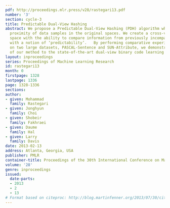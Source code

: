 ```yaml
---
pdf: http://proceedings.mlr.press/v28/rastegari13.pdf
number: '3'
section: cycle-3
title: Predictable Dual-View Hashing
abstract: We propose a Predictable Dual-View Hashing (PDH) algorithm which embeds
  proximity of data samples in the original spaces. We create a cross-view hamming
  space with the ability to compare information from previously incomparable domains
  with a notion of ‘predictability’.   By performing comparative experimental analysis
  on two large datasets, PASCAL-Sentence and SUN-Attribute, we demonstrate the superiority
  of our method to the state-of-the-art dual-view binary code learning algorithms.
layout: inproceedings
series: Proceedings of Machine Learning Research
id: rastegari13
month: 0
firstpage: 1328
lastpage: 1336
page: 1328-1336
sections: 
author:
- given: Mohammad
  family: Rastegari
- given: Jonghyun
  family: Choi
- given: Shobeir
  family: Fakhraei
- given: Daume
  family: Hal
- given: Larry
  family: Davis
date: 2013-02-13
address: Atlanta, Georgia, USA
publisher: PMLR
container-title: Proceedings of the 30th International Conference on Machine Learning
volume: '28'
genre: inproceedings
issued:
  date-parts:
  - 2013
  - 2
  - 13
# Format based on citeproc: http://blog.martinfenner.org/2013/07/30/citeproc-yaml-for-bibliographies/
---
```

